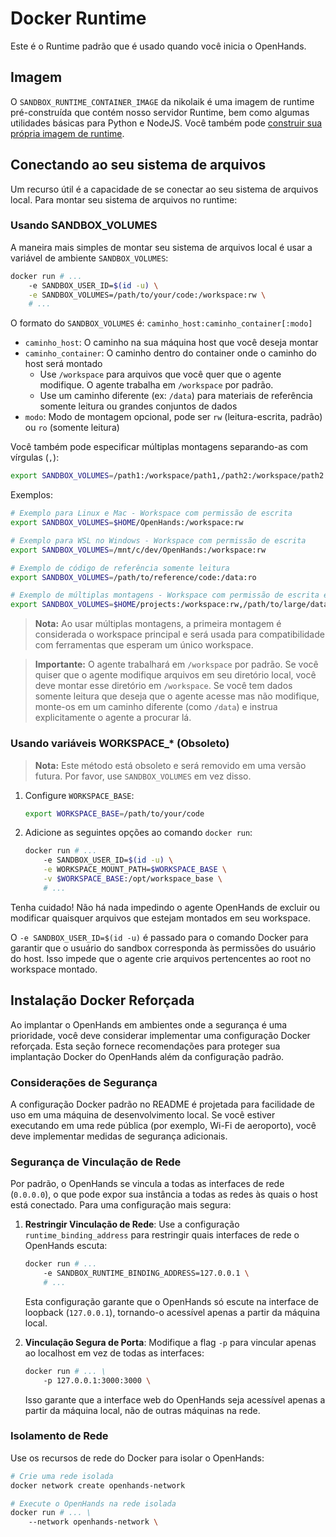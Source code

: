 # Docker Runtime

Este é o Runtime padrão que é usado quando você inicia o OpenHands.

## Imagem
O `SANDBOX_RUNTIME_CONTAINER_IMAGE` da nikolaik é uma imagem de runtime pré-construída
que contém nosso servidor Runtime, bem como algumas utilidades básicas para Python e NodeJS.
Você também pode [construir sua própria imagem de runtime](../how-to/custom-sandbox-guide).

## Conectando ao seu sistema de arquivos
Um recurso útil é a capacidade de se conectar ao seu sistema de arquivos local. Para montar seu sistema de arquivos no runtime:

### Usando SANDBOX_VOLUMES

A maneira mais simples de montar seu sistema de arquivos local é usar a variável de ambiente `SANDBOX_VOLUMES`:

```bash
docker run # ...
    -e SANDBOX_USER_ID=$(id -u) \
    -e SANDBOX_VOLUMES=/path/to/your/code:/workspace:rw \
    # ...
```

O formato do `SANDBOX_VOLUMES` é: `caminho_host:caminho_container[:modo]`

- `caminho_host`: O caminho na sua máquina host que você deseja montar
- `caminho_container`: O caminho dentro do container onde o caminho do host será montado
  - Use `/workspace` para arquivos que você quer que o agente modifique. O agente trabalha em `/workspace` por padrão.
  - Use um caminho diferente (ex: `/data`) para materiais de referência somente leitura ou grandes conjuntos de dados
- `modo`: Modo de montagem opcional, pode ser `rw` (leitura-escrita, padrão) ou `ro` (somente leitura)

Você também pode especificar múltiplas montagens separando-as com vírgulas (`,`):

```bash
export SANDBOX_VOLUMES=/path1:/workspace/path1,/path2:/workspace/path2:ro
```

Exemplos:

```bash
# Exemplo para Linux e Mac - Workspace com permissão de escrita
export SANDBOX_VOLUMES=$HOME/OpenHands:/workspace:rw

# Exemplo para WSL no Windows - Workspace com permissão de escrita
export SANDBOX_VOLUMES=/mnt/c/dev/OpenHands:/workspace:rw

# Exemplo de código de referência somente leitura
export SANDBOX_VOLUMES=/path/to/reference/code:/data:ro

# Exemplo de múltiplas montagens - Workspace com permissão de escrita e dados de referência somente leitura
export SANDBOX_VOLUMES=$HOME/projects:/workspace:rw,/path/to/large/dataset:/data:ro
```

> **Nota:** Ao usar múltiplas montagens, a primeira montagem é considerada o workspace principal e será usada para compatibilidade com ferramentas que esperam um único workspace.

> **Importante:** O agente trabalhará em `/workspace` por padrão. Se você quiser que o agente modifique arquivos em seu diretório local, você deve montar esse diretório em `/workspace`. Se você tem dados somente leitura que deseja que o agente acesse mas não modifique, monte-os em um caminho diferente (como `/data`) e instrua explicitamente o agente a procurar lá.

### Usando variáveis WORKSPACE_* (Obsoleto)

> **Nota:** Este método está obsoleto e será removido em uma versão futura. Por favor, use `SANDBOX_VOLUMES` em vez disso.

1. Configure `WORKSPACE_BASE`:

    ```bash
    export WORKSPACE_BASE=/path/to/your/code
    ```

2. Adicione as seguintes opções ao comando `docker run`:

    ```bash
    docker run # ...
        -e SANDBOX_USER_ID=$(id -u) \
        -e WORKSPACE_MOUNT_PATH=$WORKSPACE_BASE \
        -v $WORKSPACE_BASE:/opt/workspace_base \
        # ...
    ```

Tenha cuidado! Não há nada impedindo o agente OpenHands de excluir ou modificar
quaisquer arquivos que estejam montados em seu workspace.

O `-e SANDBOX_USER_ID=$(id -u)` é passado para o comando Docker para garantir que o usuário do sandbox corresponda às
permissões do usuário do host. Isso impede que o agente crie arquivos pertencentes ao root no workspace montado.

## Instalação Docker Reforçada

Ao implantar o OpenHands em ambientes onde a segurança é uma prioridade, você deve considerar implementar uma
configuração Docker reforçada. Esta seção fornece recomendações para proteger sua implantação Docker do OpenHands além da configuração padrão.

### Considerações de Segurança

A configuração Docker padrão no README é projetada para facilidade de uso em uma máquina de desenvolvimento local. Se você estiver
executando em uma rede pública (por exemplo, Wi-Fi de aeroporto), você deve implementar medidas de segurança adicionais.

### Segurança de Vinculação de Rede

Por padrão, o OpenHands se vincula a todas as interfaces de rede (`0.0.0.0`), o que pode expor sua instância a todas as redes às quais
o host está conectado. Para uma configuração mais segura:

1. **Restringir Vinculação de Rede**: Use a configuração `runtime_binding_address` para restringir quais interfaces de rede o OpenHands escuta:

   ```bash
   docker run # ...
       -e SANDBOX_RUNTIME_BINDING_ADDRESS=127.0.0.1 \
       # ...
   ```

   Esta configuração garante que o OpenHands só escute na interface de loopback (`127.0.0.1`), tornando-o acessível apenas a partir da máquina local.

2. **Vinculação Segura de Porta**: Modifique a flag `-p` para vincular apenas ao localhost em vez de todas as interfaces:

   ```bash
   docker run # ... \
       -p 127.0.0.1:3000:3000 \
   ```

   Isso garante que a interface web do OpenHands seja acessível apenas a partir da máquina local, não de outras máquinas na rede.

### Isolamento de Rede

Use os recursos de rede do Docker para isolar o OpenHands:

```bash
# Crie uma rede isolada
docker network create openhands-network

# Execute o OpenHands na rede isolada
docker run # ... \
    --network openhands-network \
```